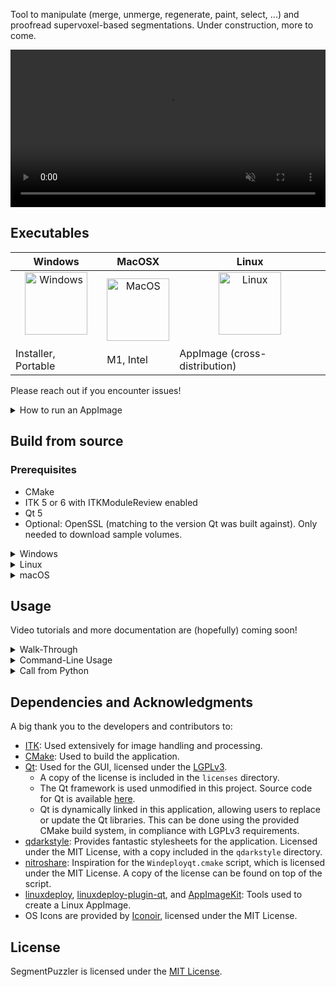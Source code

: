 Tool to manipulate (merge, unmerge, regenerate, paint, select, ...) and proofread supervoxel-based segmentations. Under construction, more to come.

<video src="https://github.com/user-attachments/assets/44012456-4d42-4e00-93a5-8bacb68d5d3b" autoplay muted loop playsinline style="width:100%; max-width:800px; display:block; margin:0 auto;">
  Your browser does not support the video tag.
</video>


## Executables
| Windows | MacOSX | Linux |
|---------|---------|-------|
| <div align="center"><a href="https://github.com/JoeGreiner/SegmentPuzzler/releases"><img src="https://github.com/user-attachments/assets/78670603-900a-48f2-a857-6a0cc01cda93" width="100" alt="Windows"></a></div><br><a href="https://github.com/JoeGreiner/SegmentPuzzler/releases" style="text-decoration:none;color:inherit;">Installer, Portable</a> | <div align="center"><a href="https://github.com/JoeGreiner/SegmentPuzzler/releases"><img src="https://github.com/user-attachments/assets/975288b5-5e57-4e2e-9b41-17d38e590fbd" width="100" alt="MacOS"></a></div><br><a href="https://github.com/JoeGreiner/SegmentPuzzler/releases" style="text-decoration:none;color:inherit;">M1, Intel</a> | <div align="center"><a href="https://github.com/JoeGreiner/SegmentPuzzler/releases"><img src="https://github.com/user-attachments/assets/cb89df5c-52e2-4ca2-a388-f9c6ecdd0ef5" width="100" alt="Linux"></a></div><br><a href="https://github.com/JoeGreiner/SegmentPuzzler/releases" style="text-decoration:none;color:inherit;">AppImage (cross-distribution)</a> |

Please reach out if you encounter issues!

<details>
<summary>How to run an AppImage</summary>

AppImages should be compatible across different Linux distributions, as long as the libstdc++ isn't super old.     
* Download file, e.g. SegmentPuzzler.AppImage
* Terminal - set permissions to execute:
  ``` bash
  chmod u+x SegmentPuzzler.AppImage
  ```
* Terminal - execute AppImage:
  ``` bash
  ./SegmentPuzzler.AppImage
  ```
</details>

## Build from source

### Prerequisites

* CMake
* ITK 5 or 6 with ITKModuleReview enabled
* Qt 5
* Optional: OpenSSL (matching to the version Qt was built against). Only needed to download sample volumes.

<details>
<summary>Windows</summary>

1. **Clone the repository:**
    ```bash
    git clone https://github.com/JoeGreiner/SegmentPuzzler.git
    ```
2. **Open `CMakeLists.txt` with Qt Creator.**
3. **Configure the project.**
4. **Build the project.**
5. **Create a build directory and run CPack:**
    ```bash
    cd build
    cpack <build-dir>
    ```
    - This will generate both ZIP and NSIS installers.
6. **Run the installer to install SegmentPuzzler.**

</details>

<details>
<summary>Linux</summary>

1. **Clone the repository:**
    ```bash
    git clone https://github.com/JoeGreiner/SegmentPuzzler.git
    ```
2. **Create a build directory and navigate into it:**
    ```bash
    mkdir build && cd build
    ```
3. **Run CMake to configure the project:**
    ```bash
    cmake <source-dir>
    ```
4. **Build and install the project:**
    ```bash
    make install -j <number-of-cores>
    ```
5. **Deploy the application using the deployment script:**
    ```bash
    ./deploy/deploy_linux.sh
    ```
6. **Run the generated AppImage located in the build directory.**

</details>

<details>
<summary>macOS</summary>

1. **Clone the repository:**
    ```bash
    git clone https://github.com/JoeGreiner/SegmentPuzzler.git
    ```
2. **Create a build directory and navigate into it:**
    ```bash
    mkdir build && cd build
    ```
3. **Run CMake to configure the project:**
    ```bash
    cmake <source-dir>
    ```
4. **Build and install the project:**
    ```bash
    make install
    ```
5. **Package the application using CPack:**
    ```bash
    cpack -G DragNDrop <build-dir>
    ```
</details>

## Usage

Video tutorials and more documentation are (hopefully) coming soon!

<details>
<summary>Walk-Through</summary>

* Please click **`Sample Data -> Load Sample Data`** in the menu bar. You can load real data by simply dragging and dropping the volume files into the top-left tree viewer.
* You'll see that the viewer and the tree viewer (top-left corner) are populated with the sample data.
* **TreeViewer**: Here you can interact with the viewer options:
    * Clicking on the small box toggles the visibility of a segment.
    * Double-clicking on the segment name allows you to rename the segment.
    * Double-clicking on the **Color**, **Norm**, or **Alpha** values allows you to change them.
* You can find hotkeys in the **`Help`** menu.
* **Main Interactions**:
  SegmentPuzzler handles three kinds of partitions: **Initial Segments**, a **Working Set**, and **Final Segmentations**:
    * When you start segmenting, the **Working Set** is initialized with the initial segments, and the **Final Segmentations** are empty.
    * Merging or unmerging updates the **Working Set**, allowing you to return to the **Initial Segments**.
    * Once satisfied with the **Working Set**, transfer individual segments to the **Final Segmentations**, which can be saved and loaded.
* **Viewer Navigation**:
    * Scrolling with the mouse wheel moves through slices. You can also use the arrow keys (`↑` / `↓`) or the slider.
    * Pressing and holding the **Middle Mouse Button** while moving pans the view.
    * **`CTRL + Left Click`** centers all orthogonal views on the clicked point.
    * Pressing **`R`** recalculates LUTs (reshuffling the colors).
    * In an active viewer:
        * Press **`+`** to zoom in to the cursor.
        * Press **`-`** to zoom out.
* **Merging and Unmerging Segments**:
    * Paint with the **Left Mouse Button** to merge. Segments are only merged if they are directly touching where the 'merge'-paint is. Note that we usually insert the thresholded boundary estimates as backgrounds into our watersheds.
    * Paint with the **Right Mouse Button** to unmerge.
    * Change brush size with number keys **`0-9`**.
* **Reverting and Cutting Segments**:
    * Press **`X`** and click a segment in the **Working Set** to split it in all its **Initial Segments**
    * Press **`C`** and click a segment in the **Working Set** to isolate/cut out only the **Initial Segment** directly underneath the cursor.
* **Running Watershed (in `Probability` Tab)**:
    * Use the **`Run Watershed`** button to run a watershed algorithm on a probability map.
    * Run watershed only in a Region of Interest (ROI) by pressing the **`Turn ROI-Selection WS On`** button and drawing a rectangle in the viewer.
    * Note: Within the watershed dialog, you can paint boundaries and pre-merge the resulting watershed (recommended).
    * The resulting watershed is saved as a **Refinement** in the main viewer.
* **Refinements (in `Refinements` Tab)**:
    * Refinements are supervoxels that allow injecting segments into your current segmentation. This is helpful in case your **Initial Segments** are overmerged/too large.
    * Refinements can be loaded from a file or generated (e.g., from watershed).
    * Multiple refinements are supported. The currently active refinement is the one last clicked in the TreeViewer.
    * To inject segments:
        * Press **`P`**, then click a segment in the viewer to inject segments from the refinement.
        * This unmerges the clicked segment and injects the refinement's segments, updating the underlying graph.
* **Final Segmentations**:
    * **Transfer Segments**:
        * Press **`S`** and click on a segment in the viewer to transfer it to the **Final Segmentations**.
        * Delete segments from the **Final Segmentations** by pressing **`D`** and clicking the segment.
    * **Transfer by Volume**:
        * Use the buttons in the **`Segmentations`** tab to transfer by volume or transfer all segments.
    * **Painting in Final Segmentations**:
        * Activate Paintmode via the **`Turn on Paintmode`** button in the **`Segmentations`** tab.
        * Select a paint color by holding **`Q`** and clicking on a segment.
        * Paint with the **Left Mouse Button** to assign voxels to the selected segment.
        * Paint with the **Right Mouse Button** to remove voxels.
    * **Morphological Operations**:
        * Press **`F`** and click a segment to apply morphological closing (helpful for filling gaps).
          * For simple topologies, this may allow you to draw every N-th slice and then run morphological closing to fill the gaps.
        * Press **`G`** and click a segment to apply morphological opening (helpful for smoothing).
          * For simple topologies, this may allow you to erase every N-th slice and then run morphological opening to open the intermediately slices similarly.
</details>

<details>
<summary>Command-Line Usage</summary>
  
In some cases, calling SegmentPuzzler from commandline can be useful. We often use it to go through stacks for proofreading (can also be sorted by a metric, e.g. segmentation error). One can also use it to quickly select objects of interest from a oversegmentation. 
```bash
SegmentPuzzler
    [--segments $path_to_segments [$display_name_segments]]
    [--image $path_to_image [$display_name_image]]
    [--segmentation $path_to_segmentation [$display_name_segmentation]]
    [--boundary $path_to_boundary [$display_name_boundary]]
    [--refinement $path_to_refinement [$display_name_refinement]]
```
</details>

<details>
<summary>Call from Python</summary>
To reduce wait times, it is helpful to run it from Python with multiple processes, so that at least one SegmentPuzzler instance is always ready to use, see the basic example attached.

```python
import os
import glob
from multiprocessing import Pool
import subprocess
import time

number_of_processes = 2

def create_job_list():
    base_path = "/path/to/your/data"
    segmentations_path = glob.glob(os.path.join(base_path, "*.nrrd"))
    joblist = []

    for seg_path in segmentations_path:
        img_path = seg_path.replace(".nrrd", "_img.nrrd")  # Example matching logic
        if os.path.exists(img_path):
            joblist.append((seg_path, img_path))
        else:
            print(f"Image not found for {seg_path}, skipping.")

    return joblist

def run_segmentpuzzler(seg_path, img_path, delay=0):
    if delay > 0:
        time.sleep(delay)

    cmd = [
        "/path/to/SegmentPuzzler",  # Path to SegmentPuzzler binary
        "--segments", seg_path,
        "--image", img_path
    ]
    print(f"Running: {' '.join(cmd)}")
    subprocess.run(cmd)

if __name__ == "__main__":
    joblist = create_job_list()

    joblist_with_delay = [
        (*job, 20 if i == 1 else 0) for i, job in enumerate(joblist)
    ]

    with Pool(processes=number_of_processes) as pool:
      pool.starmap(run_segmentpuzzler, joblist_with_delay)

```
</details>

## Dependencies and Acknowledgments

A big thank you to the developers and contributors to:

* [ITK](https://github.com/InsightSoftwareConsortium/ITK): Used extensively for image handling and processing.
* [CMake](https://cmake.org/): Used to build the application.
* [Qt](https://www.qt.io/): Used for the GUI, licensed under the [LGPLv3](https://www.gnu.org/licenses/lgpl-3.0.en.html).
    - A copy of the license is included in the `licenses` directory.
    - The Qt framework is used unmodified in this project. Source code for Qt is available [here](https://download.qt.io/official_releases/).
    - Qt is dynamically linked in this application, allowing users to replace or update the Qt libraries. This can be done using the provided CMake build system, in compliance with LGPLv3 requirements.
* [qdarkstyle](https://github.com/ColinDuquesnoy/QDarkStyleSheet): Provides fantastic stylesheets for the application. Licensed under the MIT License, with a copy included in the `qdarkstyle` directory.
* [nitroshare](https://github.com/nitroshare/nitroshare-desktop): Inspiration for the `Windeployqt.cmake` script, which is licensed under the MIT License. A copy of the license can be found on top of the script.
* [linuxdeploy](https://github.com/linuxdeploy/linuxdeploy), [linuxdeploy-plugin-qt](https://github.com/linuxdeploy/linuxdeploy-plugin-qt), and [AppImageKit](https://github.com/AppImage/AppImageKit): Tools used to create a Linux AppImage.
* OS Icons are provided by [Iconoir](https://iconoir.com/), licensed under the MIT License.

## License

SegmentPuzzler is licensed under the [MIT License](LICENSE).
